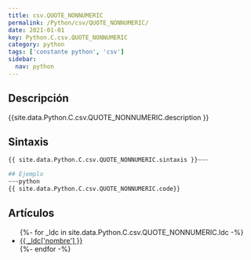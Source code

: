 ```yaml
---
title: csv.QUOTE_NONNUMERIC
permalink: /Python/csv/QUOTE_NONNUMERIC/
date: 2021-01-01
key: Python.C.csv.QUOTE_NONNUMERIC
category: python
tags: ['constante python', 'csv']
sidebar: 
  nav: python
---
```


## Descripción
{{site.data.Python.C.csv.QUOTE_NONNUMERIC.description }}

## Sintaxis
~~~python
{{ site.data.Python.C.csv.QUOTE_NONNUMERIC.sintaxis }}~~~

## Ejemplo
~~~python
{{ site.data.Python.C.csv.QUOTE_NONNUMERIC.code}}
~~~

## Artículos
<ul>
{%- for _ldc in site.data.Python.C.csv.QUOTE_NONNUMERIC.ldc -%}
   <li>
       <a href="{{_ldc['url'] }}">{{ _ldc['nombre'] }}</a>
   </li>
{%- endfor -%}
</ul>
